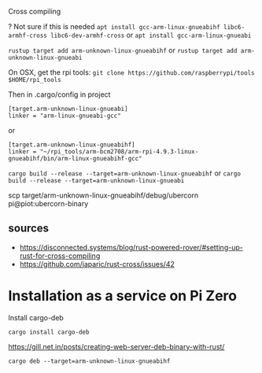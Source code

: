 Cross compiling

? Not sure if this is needed
`apt install gcc-arm-linux-gnueabihf libc6-armhf-cross libc6-dev-armhf-cross`
or
`apt install gcc-arm-linux-gnueabi`

`rustup target add arm-unknown-linux-gnueabihf`
or
`rustup target add arm-unknown-linux-gnueabi`

On OSX, get the rpi tools:
`git clone https://github.com/raspberrypi/tools $HOME/rpi_tools`

Then in .cargo/config in project
```
[target.arm-unknown-linux-gnueabi]
linker = "arm-linux-gnueabi-gcc"
```
or
```
[target.arm-unknown-linux-gnueabihf]
linker = "~/rpi_tools/arm-bcm2708/arm-rpi-4.9.3-linux-gnueabihf/bin/arm-linux-gnueabihf-gcc"
```

`cargo build --release --target=arm-unknown-linux-gnueabihf`
or
`cargo build --release --target=arm-unknown-linux-gnueabi`

scp target/arm-unknown-linux-gnueabihf/debug/ubercorn pi@piot:ubercorn-binary

## sources
* https://disconnected.systems/blog/rust-powered-rover/#setting-up-rust-for-cross-compiling
* https://github.com/japaric/rust-cross/issues/42



# Installation as a service on Pi Zero
Install cargo-deb

    cargo install cargo-deb

https://gill.net.in/posts/creating-web-server-deb-binary-with-rust/

    cargo deb --target=arm-unknown-linux-gnueabihf